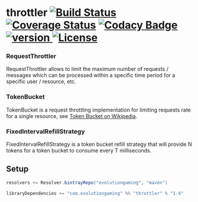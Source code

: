 # throttler [![Build Status](https://travis-ci.org/evolution-gaming/throttler.svg)](https://travis-ci.org/evolution-gaming/throttler) [![Coverage Status](https://coveralls.io/repos/evolution-gaming/throttler/badge.svg)](https://coveralls.io/r/evolution-gaming/throttler) [![Codacy Badge](https://api.codacy.com/project/badge/Grade/a5cfa2105c1f48bb91f87b40955b0a55)](https://www.codacy.com/app/evolution-gaming/throttler?utm_source=github.com&amp;utm_medium=referral&amp;utm_content=evolution-gaming/throttler&amp;utm_campaign=Badge_Grade) [ ![version](https://api.bintray.com/packages/evolutiongaming/maven/throttler/images/download.svg) ](https://bintray.com/evolutiongaming/maven/throttler/_latestVersion) [![License](https://img.shields.io/badge/License-Apache%202.0-yellowgreen.svg)](https://opensource.org/licenses/Apache-2.0)

### RequestThrottler

RequestThrottler allows to limit the maximum number of requests / messages which can be processed within a specific time period for a specific user / resource, etc.

### TokenBucket

TokenBucket is a request throttling implementation for limiting requests rate for a single resource, see <a href="http://en.wikipedia.org/wiki/Token_bucket">Token Bucket on Wikipedia</a>.
  
### FixedIntervalRefillStrategy  
  
FixedIntervalRefillStrategy is a token bucket refill strategy that will provide N tokens for a token bucket to consume every T milliseconds.


## Setup

```scala
resolvers += Resolver.bintrayRepo("evolutiongaming", "maven")

libraryDependencies += "com.evolutiongaming" %% "throttler" % "1.4"
```